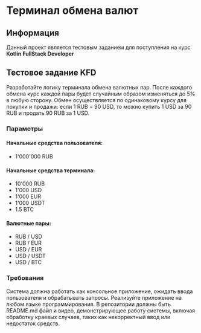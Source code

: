 # Терминал обмена валют

## Информация
Данный проект является тестовым заданием для поступления на курс **Kotlin FullStack Developer**

## Тестовое задание KFD

Разработайте логику терминала обмена валютных пар. После каждого обмена курс каждой пары будет случайным образом изменяться до 5% в любую сторону. Обмен осуществляется по одинаковому курсу для покупки и продажи: если 1 RUB = 90 USD, то можно купить 1 USD за 90 RUB и продать 90 RUB за 1 USD.

### Параметры

#### Начальные средства пользователя:

- 1'000'000 RUB

#### Начальные средства терминала:

- 10'000 RUB
- 1'000 USD
- 1'000 EUR
- 1'000 USDT
- 1.5 BTC

#### Валютные пары:

- RUB / USD
- RUB / EUR
- USD / EUR
- USD / USDT
- USD / BTC

### Требования

Система должна работать как консольное приложение, ожидать ввода пользователя и обрабатывать запросы. Реализуйте приложение на любом языке программирования. В репозитории должны быть README.md файл и видео, демонстрирующее работу системы, включая обработку краевых случаев, таких как некорректный ввод или недостаток средств.
